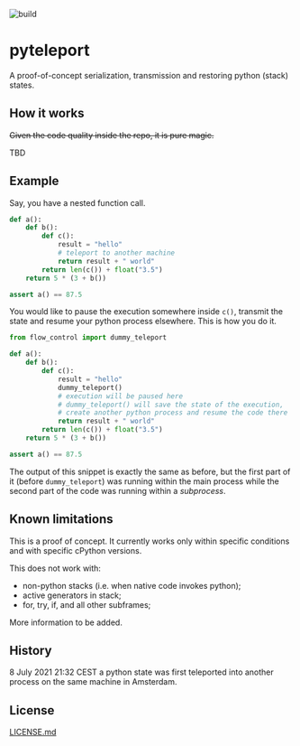 ![build](https://github.com/pulkin/pyteleport/actions/workflows/test.yml/badge.svg)

pyteleport
==========

A proof-of-concept serialization, transmission and restoring python (stack) states.

How it works
------------

~~Given the code quality inside the repo, it is pure magic.~~

TBD

Example
-------

Say, you have a nested function call.

```python
def a():
    def b():
        def c():
            result = "hello"
            # teleport to another machine
            return result + " world"
        return len(c()) + float("3.5")
    return 5 * (3 + b())

assert a() == 87.5
```

You would like to pause the execution somewhere inside `c()`, transmit the state and
resume your python process elsewhere. This is how you do it.

```python
from flow_control import dummy_teleport

def a():
    def b():
        def c():
            result = "hello"
            dummy_teleport()
            # execution will be paused here
            # dummy_teleport() will save the state of the execution,
            # create another python process and resume the code there
            return result + " world"
        return len(c()) + float("3.5")
    return 5 * (3 + b())

assert a() == 87.5
```

The output of this snippet is exactly the same as before, but the first part of it
(before `dummy_teleport`) was running within the main process while the second part
of the code was running within a *subprocess*.

Known limitations
-----------------

This is a proof of concept.
It currently works only within specific conditions and with specific cPython versions.

This does not work with:
- non-python stacks (i.e. when native code invokes python);
- active generators in stack;
- for, try, if, and all other subframes;

More information to be added.

History
-------

8 July 2021 21:32 CEST a python state was first teleported into another process on the same machine in Amsterdam.

License
-------

[LICENSE.md](LICENSE.md)

